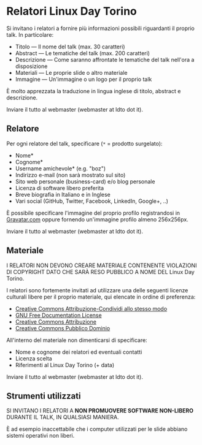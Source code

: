 # Relatori Linux Day Torino
Si invitano i relatori a fornire più informazioni possibili riguardanti il proprio talk. In particolare:

* Titolo — Il nome del talk (max. 30 caratteri)
* Abstract — Le tematiche del talk (max. 200 caratteri)
* Descrizione — Come saranno affrontate le tematiche del talk nell'ora a disposizione
* Materiali — Le proprie slide o altro materiale
* Immagine — Un'immagine o un logo per il proprio talk

È molto apprezzata la traduzione in lingua inglese di titolo, abstract e descrizione.

Inviare il tutto al webmaster (webmaster at ldto dot it).

## Relatore
Per ogni relatore del talk, specificare (`*` = prodotto surgelato):

* Nome\*
* Cognome\*
* Username amichevole\* (e.g. "boz")
* Indirizzo e-mail (non sarà mostrato sul sito)
* Sito web personale (business-card) e/o blog personale
* Licenza di software libero preferita
* Breve biografia in Italiano e in Inglese
* Vari social (GitHub, Twitter, Facebook, LinkedIn, Google+, ..)

È possibile specificare l'immagine del proprio profilo registrandosi in [Gravatar.com](https://it.gravatar.com) oppure fornendo un'immagine profilo almeno 256x256px.

Inviare il tutto al webmaster (webmaster at ldto dot it).

## Materiale
I RELATORI NON DEVONO CREARE MATERIALE CONTENENTE VIOLAZIONI DI COPYRIGHT DATO CHE SARÀ RESO PUBBLICO A NOME DEL Linux Day Torino.

I relatori sono fortemente invitati ad utilizzare una delle seguenti licenze culturali libere per il proprio materiale, qui elencate in ordine di preferenza:

* [Creative Commons Attribuzione-Condividi allo stesso modo](https://creativecommons.org/licenses/by-sa/4.0/deed.it)
* [GNU Free Documentation License](https://www.gnu.org/licenses/fdl.html)
* [Creative Commons Attribuzione](https://creativecommons.org/licenses/by/4.0/deed.it)
* [Creative Commons Pubblico Dominio](https://creativecommons.org/publicdomain/zero/1.0/deed.it)

All'interno del materiale non dimenticarsi di specificare:

* Nome e cognome dei relatori ed eventuali contatti
* Licenza scelta
* Riferimenti al Linux Day Torino (+ data)

Inviare il tutto al webmaster (webmaster at ldto dot it).

## Strumenti utilizzati
SI INVITANO I RELATORI A **NON PROMUOVERE SOFTWARE NON-LIBERO** DURANTE IL TALK, IN QUALSIASI MANIERA.

È ad esempio inaccettabile che i computer utilizzati per le slide abbiano sistemi operativi non liberi.
